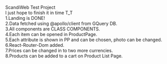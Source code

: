 ScandiWeb Test Project<br>
I just hope to finish it in time T_T<br>
1.Landing is DONE!<br>
2.Data fetched using @apollo/client from GQuery DB.<br>
3.All components are CLASS COMPONENTS.<br>
4.Each item can be opened in ProductPage.<br>
5.Each attribute is shown in PP and can be chosen, photo can be changed.<br>
6.React-Router-Dom added.<br>
7.Prices can be changed in to two more currencies.<br>
8.Products can be added to a cart on Product List Page.<br>
